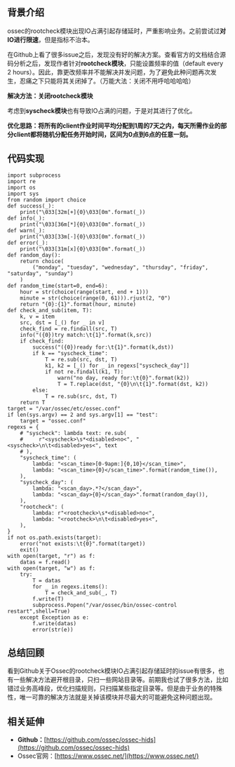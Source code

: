 ## 背景介绍

ossec的rootcheck模块出现IO占满引起存储延时，严重影响业务。之前尝试过**对IO进行限速**，但是指标不治本。

在Github上看了很多issue之后，发现没有好的解决方案。查看官方的文档结合源码分析之后，发现作者针对**rootcheck模块**，只能设置频率的值（default every 2 hours）。因此，靠更改频率并不能解决并发问题，为了避免此种问题再次发生，忍痛之下只能将其关闭掉了。（万能大法：关闭不用呼哈哈哈哈）

**解决方法：关闭rootcheck模块**

考虑到**syscheck模块**也有导致IO占满的问题，于是对其进行了优化。

**优化思路：将所有的client作业时间平均分配到1周的7天之内，每天所需作业的部分client都将随机分配任务开始时间，区间为0点到6点的任意一刻。**

## 代码实现

```plain
import subprocess
import re
import os
import sys
from random import choice
def success(_):
    print("\033[32m[+]{0}\033[0m".format(_))
def info(_):
    print("\033[36m[*]{0}\033[0m".format(_))
def warn(_):
    print("\033[33m[-]{0}\033[0m".format(_))
def error(_):
    print("\033[31m[x]{0}\033[0m".format(_))
def random_day():
    return choice(
        ("monday", "tuesday", "wednesday", "thursday", "friday", "saturday", "sunday")
    )
def random_time(start=0, end=6):
    hour = str(choice(range(start, end + 1)))
    minute = str(choice(range(0, 61))).rjust(2, "0")
    return "{0}:{1}".format(hour, minute)
def check_and_sub(item, T):
    k, v = item
    src, dst = [_() for _ in v]
    check_find = re.findall(src, T)
    info("({0})try match:\t{1}".format(k,src))
    if check_find:
        success("({0})ready for:\t{1}".format(k,dst))
        if k == "syscheck_time":
            T = re.sub(src, dst, T)
            k1, k2 = [_() for _ in regexs["syscheck_day"]]
            if not re.findall(k1, T):
                warn("no day, ready for:\t{0}".format(k2))
                T = T.replace(dst, "{0}\n\t{1}".format(dst, k2))
        else:
            T = re.sub(src, dst, T)
    return T
target = "/var/ossec/etc/ossec.conf"
if len(sys.argv) == 2 and sys.argv[1] == "test":
    target = "ossec.conf"
regexs = {
    # "syscheck": lambda text: re.sub(
    #     r"<syscheck>\s*<disabled>no<", "<syscheck>\n\t<disabled>yes<", text
    # ),
    "syscheck_time": (
        lambda: "<scan_time>[0-9apm:]{0,10}</scan_time>",
        lambda: "<scan_time>{0}</scan_time>".format(random_time()),
    ),
    "syscheck_day": (
        lambda: "<scan_day>.*?</scan_day>",
        lambda: "<scan_day>{0}</scan_day>".format(random_day()),
    ),
    "rootcheck": (
        lambda: r"<rootcheck>\s*<disabled>no<",
        lambda: "<rootcheck>\n\t<disabled>yes<",
    ),
}
if not os.path.exists(target):
    error("not exists:\t{0}".format(target))
    exit()
with open(target, "r") as f:
    datas = f.read()
with open(target, "w") as f:
    try:
        T = datas
        for _ in regexs.items():
            T = check_and_sub(_, T)
        f.write(T)
        subprocess.Popen("/var/ossec/bin/ossec-control restart",shell=True)
    except Exception as e:
        f.write(datas)
        error(str(e))
```
## 总结回顾

看到Github关于Ossec的rootcheck模块IO占满引起存储延时的issue有很多，也有一些解决方法避开根目录，只扫一些网站目录等。前期我也试了很多方法，比如错过业务高峰段，优化扫描规则，只扫描某些指定目录等。但是由于业务的特殊性，唯一可靠的解决方法就是关掉该模块并尽最大的可能避免这种问题出现。

## 相关延伸

* **Github：**[https://github.com/ossec/ossec-hids](https://github.com/ossec/ossec-hids)
* Ossec官网：[https://www.ossec.net/](https://www.ossec.net/)
